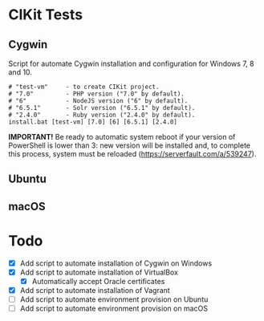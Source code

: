 # CIKit Tests

## Cygwin

Script for automate Cygwin installation and configuration for Windows 7, 8 and 10.

```shell
# "test-vm"     - to create CIKit project.
# "7.0"         - PHP version ("7.0" by default).
# "6"           - NodeJS version ("6" by default).
# "6.5.1"       - Solr version ("6.5.1" by default).
# "2.4.0"       - Ruby version ("2.4.0" by default).
install.bat [test-vm] [7.0] [6] [6.5.1] [2.4.0]
```

**IMPORTANT!** Be ready to automatic system reboot if your version of PowerShell is lower than 3: new version will be installed and, to complete this process, system must be reloaded (https://serverfault.com/a/539247).

## Ubuntu

## macOS

# Todo

- [x] Add script to automate installation of Cygwin on Windows
- [x] Add script to automate installation of VirtualBox
  - [x] Automatically accept Oracle certificates
- [x] Add script to automate installation of Vagrant
- [ ] Add script to automate environment provision on Ubuntu
- [ ] Add script to automate environment provision on macOS
